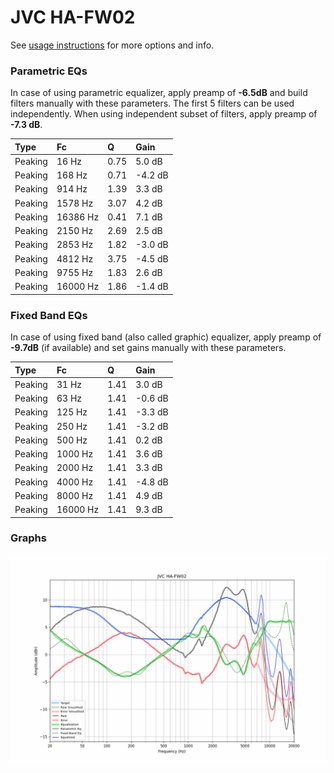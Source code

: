 # JVC HA-FW02
See [usage instructions](https://github.com/jaakkopasanen/AutoEq#usage) for more options and info.

### Parametric EQs
In case of using parametric equalizer, apply preamp of **-6.5dB** and build filters manually
with these parameters. The first 5 filters can be used independently.
When using independent subset of filters, apply preamp of **-7.3 dB**.

| Type    | Fc       |    Q | Gain    |
|:--------|:---------|:-----|:--------|
| Peaking | 16 Hz    | 0.75 | 5.0 dB  |
| Peaking | 168 Hz   | 0.71 | -4.2 dB |
| Peaking | 914 Hz   | 1.39 | 3.3 dB  |
| Peaking | 1578 Hz  | 3.07 | 4.2 dB  |
| Peaking | 16386 Hz | 0.41 | 7.1 dB  |
| Peaking | 2150 Hz  | 2.69 | 2.5 dB  |
| Peaking | 2853 Hz  | 1.82 | -3.0 dB |
| Peaking | 4812 Hz  | 3.75 | -4.5 dB |
| Peaking | 9755 Hz  | 1.83 | 2.6 dB  |
| Peaking | 16000 Hz | 1.86 | -1.4 dB |

### Fixed Band EQs
In case of using fixed band (also called graphic) equalizer, apply preamp of **-9.7dB**
(if available) and set gains manually with these parameters.

| Type    | Fc       |    Q | Gain    |
|:--------|:---------|:-----|:--------|
| Peaking | 31 Hz    | 1.41 | 3.0 dB  |
| Peaking | 63 Hz    | 1.41 | -0.6 dB |
| Peaking | 125 Hz   | 1.41 | -3.3 dB |
| Peaking | 250 Hz   | 1.41 | -3.2 dB |
| Peaking | 500 Hz   | 1.41 | 0.2 dB  |
| Peaking | 1000 Hz  | 1.41 | 3.6 dB  |
| Peaking | 2000 Hz  | 1.41 | 3.3 dB  |
| Peaking | 4000 Hz  | 1.41 | -4.8 dB |
| Peaking | 8000 Hz  | 1.41 | 4.9 dB  |
| Peaking | 16000 Hz | 1.41 | 9.3 dB  |

### Graphs
![](./JVC%20HA-FW02.png)